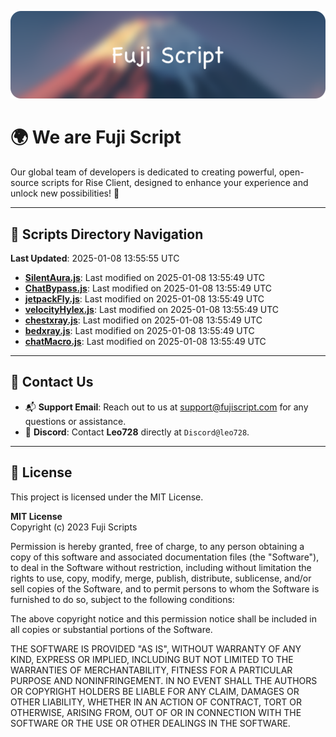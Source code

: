 ![Banner](.github/b.webp)

# 🌍 **We are Fuji Script**

Our global team of developers is dedicated to creating powerful, open-source scripts for Rise Client, designed to enhance your experience and unlock new possibilities! 🌟

---
<!-- SCRIPTS_NAVIGATION_START -->
## 📂 **Scripts Directory Navigation**

**Last Updated**: 2025-01-08 13:55:55 UTC

- **[SilentAura.js](scripts/SilentAura.js)**: Last modified on 2025-01-08 13:55:49 UTC
- **[ChatBypass.js](scripts/ChatBypass.js)**: Last modified on 2025-01-08 13:55:49 UTC
- **[jetpackFly.js](scripts/jetpackFly.js)**: Last modified on 2025-01-08 13:55:49 UTC
- **[velocityHylex.js](scripts/velocityHylex.js)**: Last modified on 2025-01-08 13:55:49 UTC
- **[chestxray.js](scripts/chestxray.js)**: Last modified on 2025-01-08 13:55:49 UTC
- **[bedxray.js](scripts/bedxray.js)**: Last modified on 2025-01-08 13:55:49 UTC
- **[chatMacro.js](scripts/chatMacro.js)**: Last modified on 2025-01-08 13:55:49 UTC

<!-- SCRIPTS_NAVIGATION_END -->

---

## 💬 **Contact Us**  
- 📬 **Support Email**: Reach out to us at [support@fujiscript.com](mailto:support@fujiscript.com) for any questions or assistance.  
- 💬 **Discord**: Contact **Leo728** directly at `Discord@leo728`.

---

## 📜 **License**

This project is licensed under the MIT License.  

**MIT License**  
Copyright (c) 2023 Fuji Scripts  

Permission is hereby granted, free of charge, to any person obtaining a copy of this software and associated documentation files (the "Software"), to deal in the Software without restriction, including without limitation the rights to use, copy, modify, merge, publish, distribute, sublicense, and/or sell copies of the Software, and to permit persons to whom the Software is furnished to do so, subject to the following conditions:  

The above copyright notice and this permission notice shall be included in all copies or substantial portions of the Software.  

THE SOFTWARE IS PROVIDED "AS IS", WITHOUT WARRANTY OF ANY KIND, EXPRESS OR IMPLIED, INCLUDING BUT NOT LIMITED TO THE WARRANTIES OF MERCHANTABILITY, FITNESS FOR A PARTICULAR PURPOSE AND NONINFRINGEMENT. IN NO EVENT SHALL THE AUTHORS OR COPYRIGHT HOLDERS BE LIABLE FOR ANY CLAIM, DAMAGES OR OTHER LIABILITY, WHETHER IN AN ACTION OF CONTRACT, TORT OR OTHERWISE, ARISING FROM, OUT OF OR IN CONNECTION WITH THE SOFTWARE OR THE USE OR OTHER DEALINGS IN THE SOFTWARE.  
